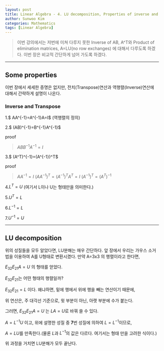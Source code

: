 ```yaml
---
layout: post
title: Linear Algebra - 4. LU decomposition, Properties of inverse and transpose
author: Sunwoo Kim
categories: Mathematics
tags: [Linear Algebra]
---
```

>이번 강의에서는 저번에 미쳐 다루지 못한 Inverse of AB, A^T와
Product of elimination matrices, A=LU(no row exchanges)
에 대해서 다루도록 하겠다.
이번 장은 비교적 간단하게 넘어 가도록 하겠다.

---

## Some properties
이번 장에서 세세한 증명은 없지만, 전치(Transpose)연산과
역행렬(Inverse)연산에 대해서 간략하게 설명이 나온다.

### Inverse and Transpose
1.$ AA^{-1}=A^{-1}A=I$ (역행렬의 정의)

2.$ (AB)^{-1}=B^{-1}A^{-1}$

proof
>$ABB^{-1}A^{-1}=I$

3.$ (A^T)^{-1}=(A^{-1})^T$

proof
>$AA^{-1}=I$
$(AA^{-1})^T = (A^{-1})^TA^T = I$
$(A^{-1})^T=(A^T)^{-1}$

4.$L^T = U$ (여기서 L이나 U는 형태만을 의미한다.)

5.$U^T = L$

6.$L^{-1}=L$

7.$U^{-1}=U$

---

## LU decomposition
위의 성질들을 모두 알았다면, LU분해는 매우 간단하다. 앞 장에서 우리는 가우스 소거
법을 이용하여 A를 U형태로 변환시켰다. 만약 A=3x3 의 행렬이라고 한다면,

$E_{32}E_{21}A=U$ 의 형태를 얻었다.

$E_{32}E_{21}$는 어떤 형태의 행렬일까? 

$E_{32}E_{21}=L$ 이다. 왜냐하면, 밑에 행에서 위에 행을 빼는 연산이기 때문에,

위 연산은, 주 대각선 기준으로, 윗 부분이 아닌, 아랫 부분에 수가 붙는다.

그러면, $E_{32}E_{21}A=U$ 는 $LA=U$로 바꿔 쓸 수 있다.

$A=L^{-1}U$ 이고, 위에 설명한 성질 중 **7**번 성질에 의하여 $L=L^{-1}$이므로,

$A=LU$를 만족한다.(물론 $L$과 $L^{-1}$의 값은 다르다. 여기서는 형태 만을 고려한 식이다.)

위 과정을 거치면 LU분해가 모두 끝난다.
